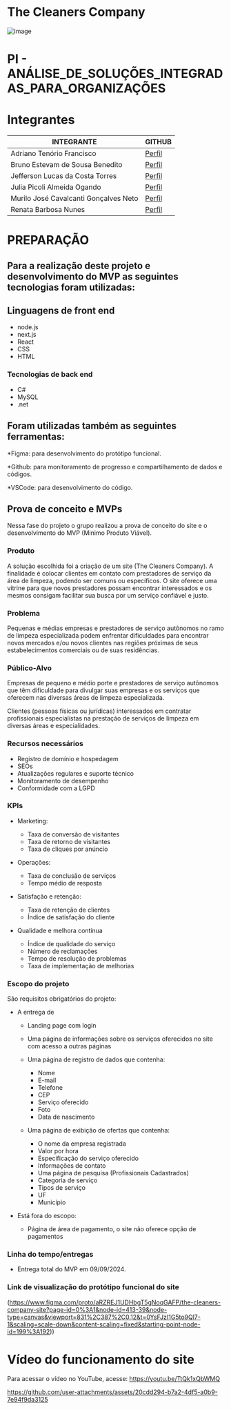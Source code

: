 # The Cleaners Company

![image](https://upload.wikimedia.org/wikipedia/commons/thumb/8/86/Senac_logo.svg/653px-Senac_logo.svg.png)

# PI -  ANÁLISE_DE_SOLUÇÕES_INTEGRADAS_PARA_ORGANIZAÇÕES
# Integrantes
<table>
<thead>
<tr>
<th>INTEGRANTE</th>
<th>GITHUB</th>
</tr>
</thead>
<TBODY>
<tr>
<td>Adriano Tenório Francisco</td>
<td><a href="https://github.com/adrianotftenorio">
Perfil
</a></td>
<tr/>
<tr><td>Bruno Estevam de Sousa Benedito</td>
<td><a href="https://github.com/Estevam101">
Perfil
<a/></td>
</tr>
<tr>
<td>Jefferson Lucas da Costa Torres</td>
<td><a href="https://github.com/JeffLCT">
  Perfil
<a/></td>
</tr>
<tr>
<td>Julia Picoli Almeida Ogando</td>
  <td><a href="https://github.com/jpicoli">
    Perfil
  <a/></td>
</tr>
<tr>
  <td>Murilo José Cavalcanti Gonçalves Neto</td>
  <td><a href="https://github.com/murilojcavalcanti">
    Perfil
  <a/></td>
</tr>
<tr>
  <td>Renata Barbosa Nunes</td>
  <td><a href="https://github.com/renatanunesdev">
    Perfil
  <a/></td>
</tr>
</TBODY>
<table/>

<h1> PREPARAÇÃO </h1>

## Para a realização deste projeto e desenvolvimento do MVP as seguintes tecnologias foram utilizadas:

## Linguagens de front end
* node.js
* next.js
* React
* CSS
* HTML

### Tecnologias de back end

* C#
* MySQL
* .net

## Foram utilizadas também as seguintes ferramentas:

*Figma: para desenvolvimento do protótipo funcional.

*Github: para monitoramento de progresso e compartilhamento de dados e códigos.

*VSCode: para desenvolvimento do código.

## Prova de conceito e MVPs

Nessa fase do projeto o grupo realizou a prova de conceito do site e o desenvolvimento do MVP (Minimo Produto Viável).

### Produto

A solução escolhida foi a criação de um site (The Cleaners Company). A finalidade é colocar clientes em contato com prestadores de serviço da área de limpeza, podendo ser comuns ou específicos. O site oferece uma vitrine para que novos prestadores possam encontrar interessados e os mesmos consigam facilitar sua busca por um serviço confiável e justo.

### Problema

Pequenas e médias empresas e prestadores de serviço autônomos no ramo de limpeza especializada podem enfrentar dificuldades para encontrar novos mercados e/ou novos clientes nas regiões próximas de seus estabelecimentos comerciais ou de suas residências.

### Público-Alvo

Empresas de pequeno e médio porte e prestadores de serviço autônomos que têm dificuldade para divulgar suas empresas e os serviços que oferecem nas diversas áreas de limpeza especializada.

Clientes (pessoas físicas ou jurídicas) interessados em contratar profissionais especialistas na prestação de serviços de limpeza em diversas áreas e especialidades.

### Recursos necessários

* Registro de domínio e hospedagem
* SEOs
* Atualizações regulares e suporte técnico
* Monitoramento de desempenho
* Conformidade com a LGPD

  
### KPIs

* Marketing:
  
  * Taxa de conversão de visitantes
  * Taxa de retorno de visitantes
  * Taxa de cliques por anúncio

* Operações:
  
  * Taxa de conclusão de serviços
  * Tempo médio de resposta
 
* Satisfação e retenção:

  *  Taxa de retenção de clientes
  *  Índice de satisfação do cliente

* Qualidade e melhora contínua

  * Índice de qualidade do serviço
  * Número de reclamações
  * Tempo de resolução de problemas
  * Taxa de implementação de melhorias


### Escopo do projeto 

São requisitos obrigatórios do projeto:

* A entrega de

  * Landing page com login
  * Uma página de informações sobre os serviços oferecidos no site com acesso a outras páginas
  * Uma página de registro de dados que contenha:
    * Nome
    * E-mail
    * Telefone
    * CEP
    * Serviço oferecido
    * Foto
    * Data de nascimento
     
  * Uma página de exibição de ofertas que contenha:
    * O nome da empresa registrada
    * Valor por hora
    * Especificação do serviço oferecido
    * Informações de contato
    * Uma página de pesquisa (Profissionais Cadastrados)
    * Categoria de serviço
    * Tipos de serviço
    * UF
    * Município

  
* Está fora do escopo:

  * Página de área de pagamento, o site não oferece opção de pagamentos


### Linha do tempo/entregas

* Entrega total do MVP em 09/09/2024.

### Link de visualização do protótipo funcional do site

(https://www.figma.com/proto/aRZREJ1UDHbgT5gNoqGAFP/the-cleaners-company-site?page-id=0%3A1&node-id=413-39&node-type=canvas&viewport=831%2C387%2C0.12&t=0YsFJzI1G5to9Ql7-1&scaling=scale-down&content-scaling=fixed&starting-point-node-id=199%3A192))

# Vídeo do funcionamento do site

Para acessar o vídeo no YouTube, acesse: https://youtu.be/TtQk1xQbWMQ





https://github.com/user-attachments/assets/20cdd294-b7a2-4df5-a0b9-7e94f9da3125

